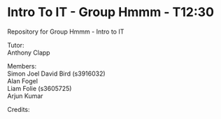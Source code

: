 # Intro To IT - Group Hmmm - T12:30
 Repository for Group Hmmm - Intro to IT

Tutor:  
 Anthony Clapp

Members:  
 Simon Joel David Bird (s3916032)  
 Alan Fogel  
 Liam Folie (s3605725)  
 Arjun Kumar

Credits:  
